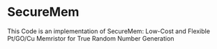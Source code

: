 # SecureMem
This Code is an implementation of SecureMem: Low-Cost and ‎Flexible Pt/GO/Cu Memristor for ‎True Random Number ‎Generation  ‎
